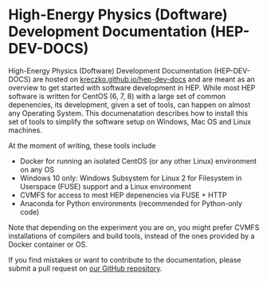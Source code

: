 # High-Energy Physics (Doftware) Development Documentation (HEP-DEV-DOCS)

High-Energy Physics (Doftware) Development Documentation (HEP-DEV-DOCS) are hosted on [kreczko.github.io/hep-dev-docs](https://kreczko.github.io/hep-dev-docs/) and are meant as an overview to get started with software development in HEP.
While most HEP software is written for CentOS (6, 7, 8) with a large set of common depenencies, its development, given a set of tools, can happen on almost any Operating System. This documenatation describes how to install this set of tools to simplify the software setup on Windows, Mac OS and Linux machines.

At the moment of writing, these tools include

- Docker for running an isolated CentOS (or any other Linux) environment on any OS
- Windows 10 only: Windows Subsystem for Linux 2 for Filesystem in Userspace (FUSE) support and a Linux environment
- CVMFS for access to most HEP depenencies via FUSE + HTTP
- Anaconda for Python environments (recommended for Python-only code)

Note that depending on the experiment you are on, you might prefer CVMFS installations of compilers and build tools,
instead of the ones provided by a Docker container or OS.

If you find mistakes or want to contribute to the documentation, please submit a pull request on [our GitHub repository](https://github.com/kreczko/hep-dev-docs).
